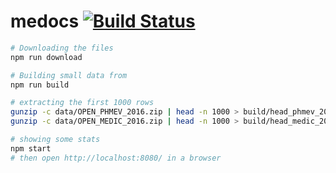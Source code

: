 # medocs [![Build Status](https://travis-ci.org/DavidBruant/medocs.svg?branch=master)](https://travis-ci.org/DavidBruant/medocs)

```sh
# Downloading the files
npm run download

# Building small data from 
npm run build

# extracting the first 1000 rows
gunzip -c data/OPEN_PHMEV_2016.zip | head -n 1000 > build/head_phmev_2016.csv
gunzip -c data/OPEN_MEDIC_2016.zip | head -n 1000 > build/head_medic_2016.csv

# showing some stats
npm start
# then open http://localhost:8080/ in a browser
```
